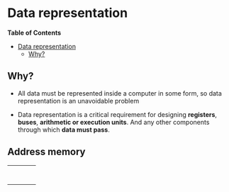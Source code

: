 # Data representation

<!-- markdown-toc start - Don't edit this section. Run M-x markdown-toc-refresh-toc -->
**Table of Contents**

- [Data representation](#data-representation)
    - [Why?](#why)

<!-- markdown-toc end -->
## Why?

* All data must be represented inside a computer in some form, so data representation is an unavoidable problem


* Data representation is a critical requirement for designing **registers**, **buses**, **arithmetic or execution units**. And any other components through which **data must pass**.

## Address memory


|   |   |   |   |
|---|---|---|---|
|   |   |   |   |
|   |   |   |   |
|   |   |   |   |
|   |   |   |   |
|   |   |   |   |
|   |   |   |   |
|   |   |   |   |
